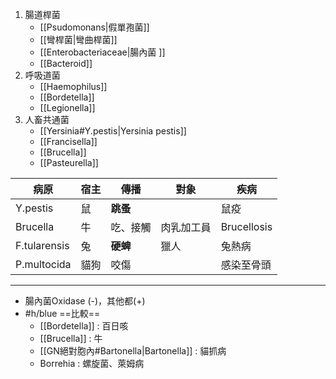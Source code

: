 1. 腸道桿菌
	-  [[Psudomonans|假單孢菌]]
	-  [[彎桿菌|彎曲桿菌]]
	-  [[Enterobacteriaceae|腸內菌 ]]
	-  [[Bacteroid]]
2. 呼吸道菌
	- [[Haemophilus]]
	- [[Bordetella]]
	- [[Legionella]]
3. 人畜共通菌
	- [[Yersinia#Y.pestis|Yersinia pestis]]
	- [[Francisella]]
	- [[Brucella]]
	- [[Pasteurella]]

| 病原         | 宿主 | 傳播     | 對象       | 疾病        |
|--------------|------|----------|------------|-------------|
| Y.pestis     | 鼠   | **跳蚤**     |            | 鼠疫        |
| Brucella     | 牛   | 吃、接觸 | 肉乳加工員 | Brucellosis |
| F.tularensis | 兔   | **硬蜱**     | 獵人       | 兔熱病      |
| P.multocida  | 貓狗 | 咬傷     |            | 感染至骨頭  |
***
- 腸內菌Oxidase (-)，其他都(+)
- #h/blue ==比較==
	- [[Bordetella]] : 百日咳
	- [[Brucella]] : 牛
	- [[GN絕對胞內#Bartonella|Bartonella]] : 貓抓病
	- Borrehia : 螺旋菌、萊姆病
